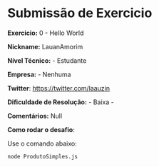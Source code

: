 # Submissão de Exercicio

**Exercicio:** 0 - Hello World

**Nickname:** LauanAmorim

**Nível Técnico:** - Estudante

**Empresa:** - Nenhuma

**Twitter**: https://twitter.com/laauzin

**Dificuldade de Resolução:** - Baixa -

**Comentários:** Null

**Como rodar o desafio**: 

Use o comando abaixo: 
```bash
node ProdutoSimples.js
```
